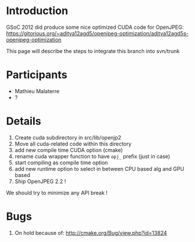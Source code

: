 # Introduction #

GSoC 2012 did produce some nice optimized CUDA code for OpenJPEG:
https://gitorious.org/~aditya12agd5/openjpeg-optimization/aditya12agd5s-openjpeg-optimization

This page will describe the steps to integrate this branch into svn/trunk

# Participants #

  * Mathieu Malaterre
  * ?

# Details #

  1. Create cuda subdirectory in src/lib/openjp2
  1. Move all cuda-related code within this directory
  1. add new compile time CUDA option (cmake)
  1. rename cuda wrapper function to have `opj_` prefix (just in case)
  1. start compiling as compile time option
  1. add new runtime option to select in between CPU based alg and GPU based
  1. Ship OpenJPEG 2.2 !

We should try to minimize any API break !

# Bugs #

  1. On hold because of: http://cmake.org/Bug/view.php?id=13824